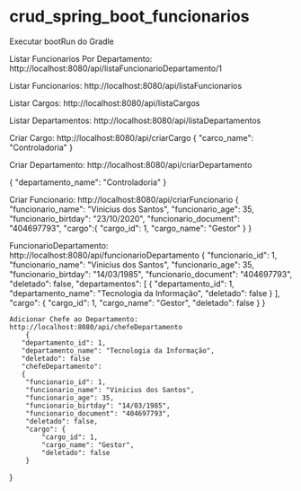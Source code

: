 # crud_spring_boot_funcionarios
Executar bootRun do Gradle


Listar Funcionarios Por Departamento: http://localhost:8080/api/listaFuncionarioDepartamento/1

Listar Funcionarios: http://localhost:8080/api/listaFuncionarios

Listar Cargos: http://localhost:8080/api/listaCargos

Listar Departamentos: http://localhost:8080/api/listaDepartamentos



Criar Cargo: http://localhost:8080/api/criarCargo
{
    "carco_name": "Controladoria"
}

Criar Departamento: http://localhost:8080/api/criarDepartamento

{
    "departamento_name": "Controladoria"
}

Criar Funcionario: http://localhost:8080/api/criarFuncionario
{
    "funcionario_name": "Vinicius dos Santos",
    "funcionario_age": 35,
    "funcionario_birtday": "23/10/2020",
    "funcionario_document": "404697793",
     "cargo":{
        "cargo_id": 1,
        "cargo_name": "Gestor"
     }
}

FuncionarioDepartamento: http://localhost:8080/api/funcionarioDepartamento
      {
        "funcionario_id": 1,
        "funcionario_name": "Vinicius dos Santos",
        "funcionario_age": 35,
        "funcionario_birtday": "14/03/1985",
        "funcionario_document": "404697793",
        "deletado": false,
        "departamentos": [
            {
                "departamento_id": 1,
                "departamento_name": "Tecnologia da Informação",
                "deletado": false
            }
        ],
        "cargo": {
            "cargo_id": 1,
            "cargo_name": "Gestor",
            "deletado": false
        }
    }
    
    Adicionar Chefe ao Departamento: http://localhost:8080/api/chefeDepartamento
        {
       "departamento_id": 1,
       "departamento_name": "Tecnologia da Informação",
       "deletado": false
       "chefeDepartamento":
       {
        "funcionario_id": 1,
        "funcionario_name": "Vinicius dos Santos",
        "funcionario_age": 35,
        "funcionario_birtday": "14/03/1985",
        "funcionario_document": "404697793",
        "deletado": false,
        "cargo": {
            "cargo_id": 1,
            "cargo_name": "Gestor",
            "deletado": false
        }
   }
    

